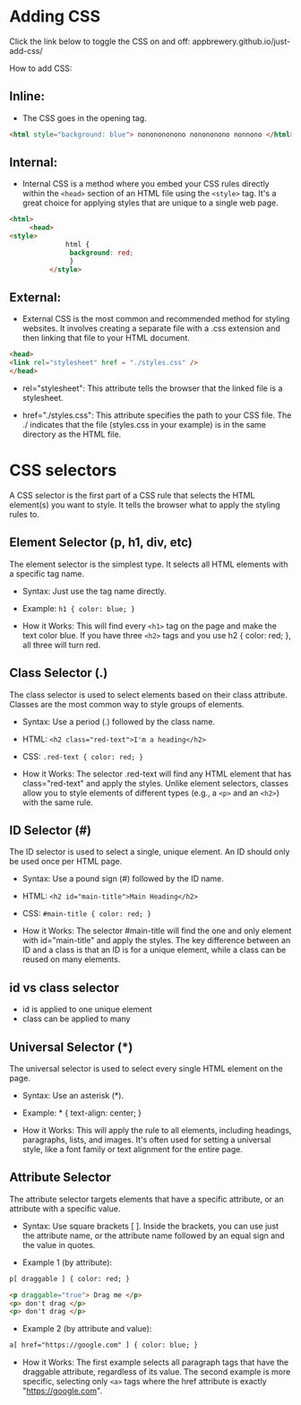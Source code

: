 
# Adding CSS

Click the link below to toggle the CSS on and off:
appbrewery.github.io/just-add-css/

How to add CSS:

## Inline:
- The CSS goes in the opening tag.
```HTML
<html style="background: blue"> nononononono nonononono nonnono </html>
```

## Internal: 
- Internal CSS is a method where you embed your CSS rules directly within the `<head>` section of an HTML file using the `<style>` tag. It's a great choice for applying styles that are unique to a single web page.
```HTML
<html> 
     <head>
<style>
              html {
               background: red;
               }
          </style>
```
## External:
- External CSS is the most common and recommended method for styling websites. It involves creating a separate file with a .css extension and then linking that file to your HTML document.
```HTML
<head>
<link rel="stylesheet" href = "./styles.css" />
</head>
```
- rel="stylesheet": This attribute tells the browser that the linked file is a stylesheet.

- href="./styles.css": This attribute specifies the path to your CSS file. The ./ indicates that the file (styles.css in your example) is in the same directory as the HTML file.


# CSS selectors

A CSS selector is the first part of a CSS rule that selects the HTML element(s) you want to style. It tells the browser what to apply the styling rules to.

## Element Selector (p, h1, div, etc)

The element selector is the simplest type. It selects all HTML elements with a specific tag name.

- Syntax: Just use the tag name directly.

- Example: `h1 { color: blue; }`

- How it Works: This will find every `<h1>` tag on the page and make the text color blue. If you have three `<h2>` tags and you use h2 { color: red; }, all three will turn red.

## Class Selector (.)

The class selector is used to select elements based on their class attribute. Classes are the most common way to style groups of elements.

- Syntax: Use a period (.) followed by the class name.

- HTML: `<h2 class="red-text">I'm a heading</h2>`

- CSS: `.red-text { color: red; }`

- How it Works: The selector .red-text will find any HTML element that has class="red-text" and apply the styles. Unlike element selectors, classes allow you to style elements of different types (e.g., a `<p>` and an `<h2>`) with the same rule.


## ID Selector (#)

The ID selector is used to select a single, unique element. An ID should only be used once per HTML page.

- Syntax: Use a pound sign (#) followed by the ID name.

- HTML: `<h2 id="main-title">Main Heading</h2>`

- CSS: `#main-title { color: red; }`

- How it Works: The selector #main-title will find the one and only element with id="main-title" and apply the styles. The key difference between an ID and a class is that an ID is for a unique element, while a class can be reused on many elements.

## id vs class selector

- id is applied to one unique element
- class can be applied to many

## Universal Selector (*)

The universal selector is used to select every single HTML element on the page.

- Syntax: Use an asterisk (*).

- Example: * { text-align: center; }

- How it Works: This will apply the rule to all elements, including headings, paragraphs, lists, and images. It's often used for setting a universal style, like a font family or text alignment for the entire page.

## Attribute Selector

The attribute selector targets elements that have a specific attribute, or an attribute with a specific value.

- Syntax: Use square brackets [ ]. Inside the brackets, you can use just the attribute name, or the attribute name followed by an equal sign and the value in quotes.

- Example 1 (by attribute): 

```HTML
p[ draggable ] { color: red; }
```

```HTML
<p draggable="true"> Drag me </p>
<p> don't drag </p>
<p> don't drag </p>
```

- Example 2 (by attribute and value): 
```HTML
a[ href="https://google.com" ] { color: blue; }
```
- How it Works: The first example selects all paragraph tags that have the draggable attribute, regardless of its value. The second example is more specific, selecting only `<a>` tags where the href attribute is exactly "https://google.com".

